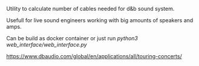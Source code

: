 Utility to calculate number of cables needed for d&b sound system.

Usefull for live sound engineers working with big amounts of speakers and amps.

Can be build as docker container or just run *python3 web_interface/web_interface.py*

https://www.dbaudio.com/global/en/applications/all/touring-concerts/
